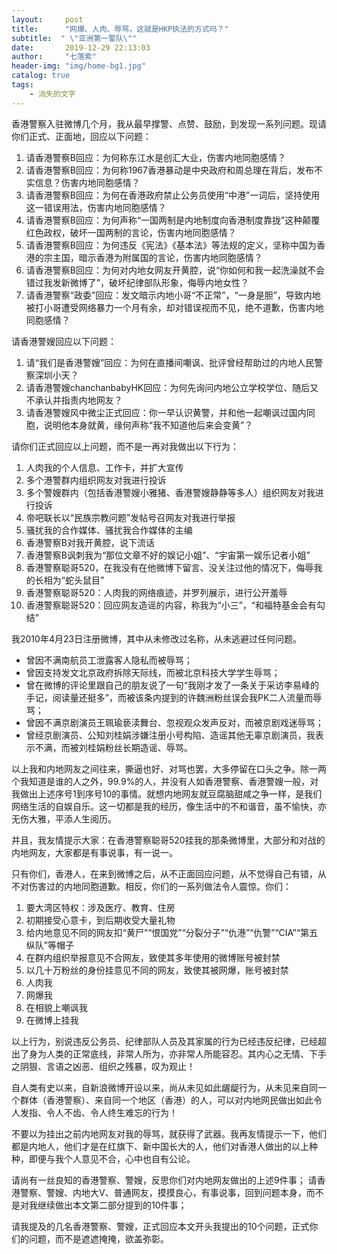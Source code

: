 ```yaml
---
layout:     post
title:      "网爆、人肉、辱骂，这就是HKP执法的方式吗？"
subtitle:  " \"亚洲第一警队\""
date:       2019-12-29 22:13:03
author:     "七落索"
header-img: "img/home-bg1.jpg"
catalog: true
tags:
    - 消失的文字
---
```



<p id = "build"></p>
香港警察入驻微博几个月，我从最早撑警、点赞、鼓励，到发现一系列问题。现请你们正式、正面地，回应以下问题：

1. 请香港警察B回应：为何称东江水是创汇大业，伤害内地同胞感情？
2. 请香港警察B回应：为何称1967香港暴动是中央政府和周总理在背后，发布不实信息？伤害内地同胞感情？
3. 请香港警察B回应：为何在香港政府禁止公务员使用“中港”一词后，坚持使用这一错误用法，伤害内地同胞感情？
4. 请香港警察B回应：为何声称“一国两制是内地制度向香港制度靠拢”这种颠覆红色政权，破坏一国两制的言论，伤害内地同胞感情？
5. 请香港警察B回应：为何违反《宪法》《基本法》等法规的定义，坚称中国为香港的宗主国，暗示香港为附属国的言论，伤害内地同胞感情？
6. 请香港警察B回应：为何对内地女网友开黄腔，说“你如何和我一起洗澡就不会错过我发新微博了”，破坏纪律部队形象，侮辱内地女性？
7. 请香港警察“政委”回应：发文暗示内地小哥“不正常”，“一身是胆”，导致内地被打小哥遭受网络暴力一个月有余，却对错误视而不见，绝不道歉，伤害内地同胞感情？

请香港警嫂回应以下问题：

1. 请“我们是香港警嫂”回应：为何在直播间嘲讽、批评曾经帮助过的内地人民警察深圳小天？
2. 请香港警嫂chanchanbabyHK回应：为何先询问内地公立学校学位、随后又不承认并指责内地网友？
3. 请香港警嫂风中微尘正式回应：你一早认识黄警，并和他一起嘲讽过国内同胞，说明他本身就黄，缘何声称“我不知道他后来会变黄”？

请你们正式回应以上问题，而不是一再对我做出以下行为：

1. 人肉我的个人信息、工作卡，并扩大宣传
2. 多个港警群内组织网友对我进行投诉
3. 多个警嫂群内（包括香港警嫂小雅猪、香港警嫂静静等多人）组织网友对我进行投诉
4. 帝吧联长以“民族宗教问题”发帖号召网友对我进行举报
5. 骚扰我的合作媒体、骚扰我合作媒体的主编
6. 香港警察B对我开黄腔，说下流话
7. 香港警察B讽刺我为“那位文章不好的娱记小姐”、“宇宙第一娱乐记者小姐”
8. 香港警察聪哥520，在我没有在他微博下留言、没关注过他的情况下，侮辱我的长相为“蛇头鼠目”
9. 香港警察聪哥520：人肉我的网络痕迹，并罗列展示，进行公开羞辱
10. 香港警察聪哥520：回应网友造谣的内容，称我为“小三”，“和福特基金会有勾结”

我2010年4月23日注册微博，其中从未修改过名称，从未逃避过任何问题。

- 曾因不满南航员工泄露客人隐私而被辱骂；
- 曾因支持发文北京政府拆除天际线，而被北京科技大学学生辱骂；
- 曾在微博的评论里跟自己的朋友说了一句“我刚才发了一条关于采访李易峰的手记，阅读量还挺多”，而被该条内提到的许魏洲粉丝误会我PK二人流量而辱骂；
- 曾因不满京剧演员王珮瑜亵渎舞台、忽视观众发声反对，而被京剧戏迷辱骂；
- 曾经京剧演员、公知刘桂娟涉嫌注册小号构陷、造谣其他无辜京剧演员，我表示不满，而被刘桂娟粉丝长期造谣、辱骂。

以上我和内地网友之间往来，撕逼也好、对骂也罢，大多停留在口头之争。除一两个我知道是谁的人之外，99.9%的人，并没有人如香港警察、香港警嫂一般，对我做出上述序号1到序号10的事情。就想内地网友就豆腐脑甜咸之争一样，是我们网络生活的自娱自乐。这一切都是我的经历，像生活中的不和谐音，虽不愉快，亦无伤大雅，平添人生阅历。

并且，我友情提示大家：在香港警察聪哥520挂我的那条微博里，大部分和对战的内地网友，大家都是有事说事，有一说一。

只有你们，香港人，在来到微博之后，从不正面回应问题，从不觉得自己有错，从不对伤害过的内地同胞道歉。相反，你们的一系列做法令人震惊。你们：

1. 要大湾区特权：涉及医疗、教育、住房
2. 初期接受心意卡，到后期收受大量礼物
3. 给内地意见不同的网友扣“黄尸”“恨国党”“分裂分子”“仇港”“仇警”“CIA”“第五纵队”等帽子
4. 在群内组织举报意见不合网友，致使其多年使用的微博账号被封禁
5. 以几十万粉丝的身份挂意见不同的网友，致使其被网爆，账号被封禁
6. 人肉我
7. 网爆我
8. 在相貌上嘲讽我
9. 在微博上挂我

以上行为，别说违反公务员、纪律部队人员及其家属的行为已经违反纪律，已经超出了身为人类的正常底线，非常人所为，亦非常人所能容忍。其内心之无情、下手之阴狠、言语之凶恶、组织之残暴，叹为观止！

自人类有史以来，自新浪微博开设以来，尚从未见如此龌龊行为，从未见来自同一个群体（香港警察）、来自同一个地区（香港）的人，可以对内地网民做出如此令人发指、令人不齿、令人终生难忘的行为！

不要以为挂出之前内地网友对我的辱骂，就获得了武器。我再友情提示一下，他们都是内地人，他们才是在红旗下、新中国长大的人，他们对香港人做出的以上种种，即便与我个人意见不合，心中也自有公论。

请尚有一丝良知的香港警察、警嫂，反思你们对内地网友做出的上述9件事；
请香港警察、警嫂、内地大V、普通网友，摸摸良心，有事说事，回到问题本身，而不是对我继续做出本文第二部分提到的10件事；

请我提及的几名香港警察、警嫂，正式回应本文开头我提出的10个问题，正式你们的问题，而不是遮遮掩掩，欲盖弥彰。

